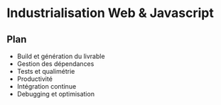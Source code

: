 # Industrialisation Web & Javascript

<!-- .slide: data-background="zenika/images/title-background.png" -->



## Plan

- Build et génération du livrable
- Gestion des dépendances
- Tests et qualimétrie
- Productivité
- Intégration continue
- Debugging et optimisation



<!-- .slide: data-background="zenika/images/questions.png" -->
<!-- .slide: data-background-size="30%" -->